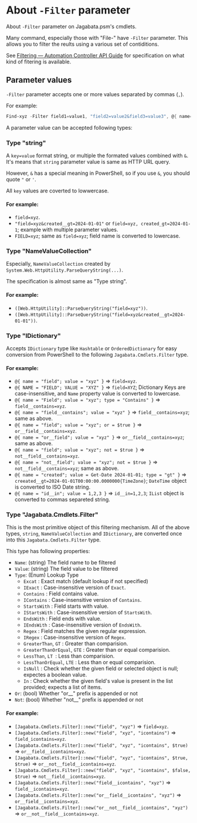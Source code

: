 # About `-Filter` parameter
About `-Filter` parameter on Jagabata.psm's cmdlets.

Many command, especially those with "File-" have `-Filter` parameter.
This allows you to filter the reults using a various set of contiditions.

See [Filtering — Automation Controller API Guide](https://docs.ansible.com/automation-controller/latest/html/controllerapi/filtering.html)
for specification on what kind of fitering is available.

## Parameter values

`-Filter` parameter accepts one or more values separated by commas (`,`).

For example:

```powershell
Find-xyz -Filter field1=value1, "field2=value2&field3=value3", @{ name="field4"; value="value4" }
```

A parameter value can be accepted following types:

### Type "string"

A `key=value` format string, or multiple the formated values combined with `&`.
It's means that `string` parameter value is same as HTTP URL query.

However, `&` has a special meaning in PowerShell, so if you use `&`, you should quote `"` or `'`.

All `key` values are coverted to lowwercase.

#### For example:

- `field=xyz`.
- `"field=xyz&created__gt=2024-01-01"` or `field=xyz, created_gt=2024-01-1`; example with multiple parameter values.
- `FIELD=xyz`; same as `field=xyz`; field name is converted to lowercase.

### Type "NameValueCollection"

Especially, `NameValueCollection` created by `System.Web.HttpUtility.ParseQueryString(...)`.

The specification is almost same as "Type string".

#### For example:

- `([Web.HttpUtility]::ParseQueryString("field=xyz"))`.
- `([Web.HttpUtility]::ParseQueryString("field=xyz&created__gt=2024-01-01"))`.

### Type "IDictionary"

Accepts `IDictionary` type like `Hashtable` or `OrderedDictionary` for easy conversion from PowerShell to the following `Jagabata.Cmdlets.Filter` type.

#### For example:

- `@{ name = "field"; value = "xyz" }` => `field=xyz`.
- `@{ NAME = "FIELD"; VALUE = "XYZ" }` => `field=XYZ`; Dictionary Keys are case-insensitive, and `Name` property value is converted to lowercase.
- `@{ name = "Field"; value = "xyz"; type = "Contains" }` => `field__contains=xyz`.
- `@{ name = "field__contains"; value = "xyz" }` => `field__contains=xyz`; same as above.
- `@{ name = "field"; value = "xyz"; or = $true }` => `or__field__contains=xyz`.
- `@{ name = "or__field"; value = "xyz" }` => `or__field__contains=xyz`; same as above.
- `@{ name = "field"; value = "xyz"; not = $true }` => `not__field__contains=xyz`.
- `@{ name = "not__field"; value = "xyz"; not = $true }` => `not__field__contains=xyz`; same as above.
- `@{ name = "created"; value = Get-Date 2024-01-01; type = "gt" }` => `creeated__gt=2024-01-01T00:00:00.0000000{TimeZone}`; `DateTime` object is converted to ISO Date string.
- `@{ name = "id__in"; value = 1,2,3 }` => `id__in=1,2,3`; `IList` object is converted to commas separeted string.

### Type "Jagabata.Cmdlets.Filter"

This is the most primitive object of this filtering mechanism.
All of the above types, `string`, `NameValueCollection` and `IDictionary`, are converted once into this `Jagabata.Cmdlets.Filter` type.

This type has following properties:

- `Name`: (string) The field name to be filtered
- `Value`: (string) The field value to be filtered
- `Type`: (Enum) Lookup Type
  - `Excat` : Exact match (default lookup if not specified)
  - `IExact` : Case-insensitive version of `Exact`.
  - `Contains` : Field contains value.
  - `IContains` : Case-insensitive version of `Contains`.
  - `StartsWith` : Field starts with value.
  - `IStartsWith` : Case-insensitive version of `StartsWith`.
  - `EndsWith` : Field ends with value.
  - `IEndsWith` : Case-insensitive version of `EndsWith`.
  - `Regex` : Field matches the given regular expression.
  - `IRegex` : Case-insensitive version of `Regex`.
  - `GreaterThan`, `GT` : Greater than comparision.
  - `GreaterThanOrEqual`, `GTE` : Greater than or equal comparision.
  - `LessThan`, `LT `: Less than comparision.
  - `LessThanOrEqual`, `LTE` : Less than or equal comparision.
  - `IsNull` : Check whether the given field or selected object is null; expectes a boolean value.
  - `In` : Check whether the given field's value is present in the list provided; expects a list of items.
- `Or`: (bool) Whether "or__" prefix is appended or not
- `Not`: (bool) Whether "not__" prefix is appended or not

#### For example:

- `[Jagabata.Cmdlets.Filter]::new("field", "xyz")` => `field=xyz`.
- `[Jagabata.Cmdlets.Filter]::new("field", "xyz", "icontains")` => `field_icontains=xyz`.
- `[Jagabata.Cmdlets.Filter]::new("field", "xyz", "icontains", $true)` => `or__field__icontains=xyz`.
- `[Jagabata.Cmdlets.Filter]::new("field", "xyz", "icontains", $true, $true)` => `or__not__field__icontains=xyz`.
- `[Jagabata.Cmdlets.Filter]::new("field", "xyz", "icontains", $false, $true)` => `not__field__icontains=xyz`.
- `[Jagabata.Cmdlets.Filter]::new("field__icontains", "xyz")` => `field__icontains=xyz`.
- `[Jagabata.Cmdlets.Filter]::new("or__field__icontains", "xyz")` => `or__field__icontains=xyz`.
- `[Jagabata.Cmdlets.Filter]::new("or__not__field__icontains", "xyz")` => `or__not__field__icontains=xyz`.
